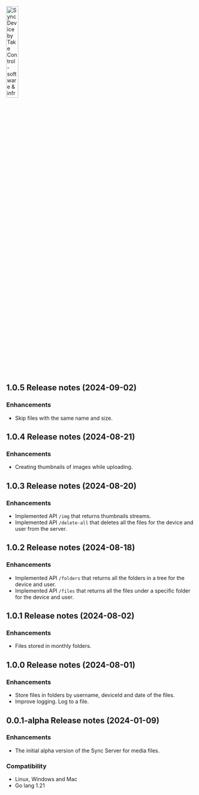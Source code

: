 <img src="https://takecontrolsoft.eu/assets/img/takecontrolsoft-logo-green.png" alt="Sync Device by Take Control - software & infrastructure" width="25%">

## 1.0.5 Release notes (2024-09-02)

### Enhancements
* Skip files with the same name and size.

## 1.0.4 Release notes (2024-08-21)

### Enhancements
* Creating thumbnails of images while uploading.

## 1.0.3 Release notes (2024-08-20)

### Enhancements
* Implemented API `/img` that returns thumbnails streams.
* Implemented API `/delete-all` that deletes all the files for the device and user from the server.


## 1.0.2 Release notes (2024-08-18)

### Enhancements
* Implemented API `/folders` that returns all the folders in a tree for the device and user.
* Implemented API `/files` that returns all the files under a specific folder for the device and user.

## 1.0.1 Release notes (2024-08-02)

### Enhancements
* Files stored in monthly folders.

## 1.0.0 Release notes (2024-08-01)

### Enhancements
* Store files in folders by username, deviceId and date of the files.
* Improve logging. Log to a file.

## 0.0.1-alpha Release notes (2024-01-09)

### Enhancements
* The initial alpha version of the Sync Server for media files.

### Compatibility
* Linux, Windows and Mac
* Go lang 1.21
